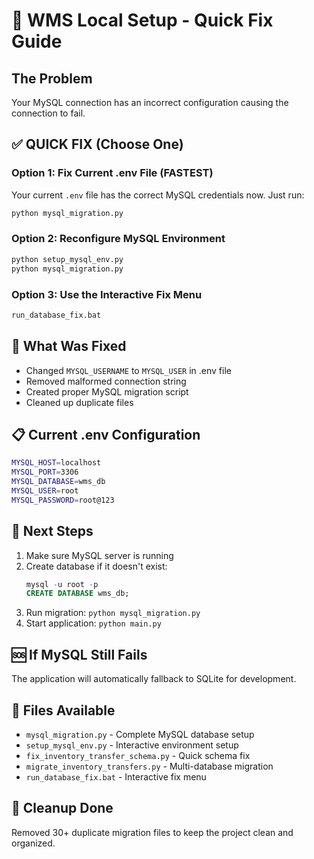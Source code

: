# 🚀 WMS Local Setup - Quick Fix Guide

## The Problem
Your MySQL connection has an incorrect configuration causing the connection to fail.

## ✅ QUICK FIX (Choose One)

### Option 1: Fix Current .env File (FASTEST)
Your current `.env` file has the correct MySQL credentials now. Just run:
```bash
python mysql_migration.py
```

### Option 2: Reconfigure MySQL Environment
```bash
python setup_mysql_env.py
python mysql_migration.py
```

### Option 3: Use the Interactive Fix Menu
```bash
run_database_fix.bat
```

## 🔧 What Was Fixed
- Changed `MYSQL_USERNAME` to `MYSQL_USER` in .env file
- Removed malformed connection string
- Created proper MySQL migration script
- Cleaned up duplicate files

## 📋 Current .env Configuration
```bash
MYSQL_HOST=localhost
MYSQL_PORT=3306
MYSQL_DATABASE=wms_db
MYSQL_USER=root
MYSQL_PASSWORD=root@123
```

## 🎯 Next Steps
1. Make sure MySQL server is running
2. Create database if it doesn't exist:
   ```sql
   mysql -u root -p
   CREATE DATABASE wms_db;
   ```
3. Run migration: `python mysql_migration.py`
4. Start application: `python main.py`

## 🆘 If MySQL Still Fails
The application will automatically fallback to SQLite for development.

## 📁 Files Available
- `mysql_migration.py` - Complete MySQL database setup
- `setup_mysql_env.py` - Interactive environment setup
- `fix_inventory_transfer_schema.py` - Quick schema fix
- `migrate_inventory_transfers.py` - Multi-database migration
- `run_database_fix.bat` - Interactive fix menu

## 🧹 Cleanup Done
Removed 30+ duplicate migration files to keep the project clean and organized.